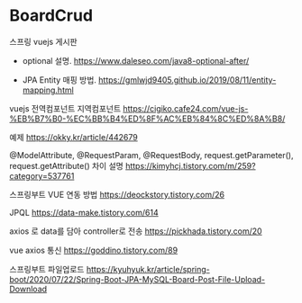# BoardCrud
스프링 vuejs 게시판 

- optional 설명.
https://www.daleseo.com/java8-optional-after/ 

- JPA Entity 매핑 방법.
https://gmlwjd9405.github.io/2019/08/11/entity-mapping.html

vuejs 전역컴포넌트 지역컴포넌트
https://cigiko.cafe24.com/vue-js-%EB%B7%B0-%EC%BB%B4%ED%8F%AC%EB%84%8C%ED%8A%B8/

예제
https://okky.kr/article/442679

@ModelAttribute, @RequestParam, @RequestBody, request.getParameter(), request.getAttribute() 차이 설명
https://kimyhcj.tistory.com/m/259?category=537761


스프링부트 VUE 연동 방법
https://deockstory.tistory.com/26


JPQL 
https://data-make.tistory.com/614

axios 로 data를 담아 controller로 전송
https://pickhada.tistory.com/20

vue axios 통신
https://goddino.tistory.com/89

스프링부트 파일업로드
https://kyuhyuk.kr/article/spring-boot/2020/07/22/Spring-Boot-JPA-MySQL-Board-Post-File-Upload-Download
